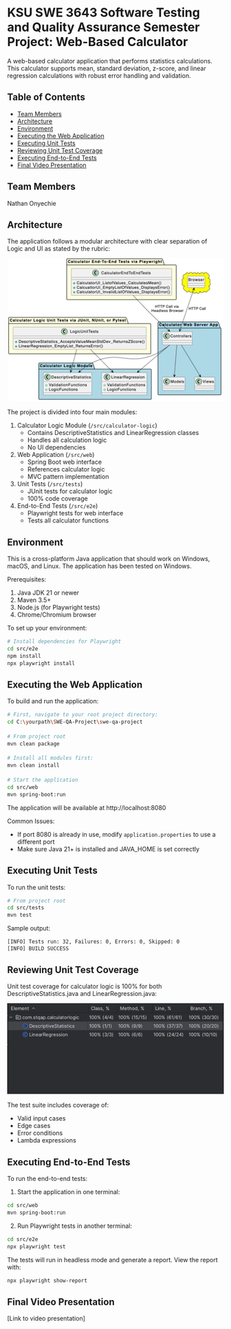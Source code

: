 # KSU SWE 3643 Software Testing and Quality Assurance Semester Project: Web-Based Calculator

A web-based calculator application that performs statistics calculations. This calculator supports mean, standard deviation, z-score, and linear regression calculations with robust error handling and validation.

## Table of Contents
- [Team Members](#team-members)
- [Architecture](#architecture)
- [Environment](#environment)
- [Executing the Web Application](#executing-the-web-application)
- [Executing Unit Tests](#executing-unit-tests)
- [Reviewing Unit Test Coverage](#reviewing-unit-test-coverage)
- [Executing End-to-End Tests](#executing-end-to-end-tests)
- [Final Video Presentation](#final-video-presentation)

## Team Members
Nathan Onyechie

## Architecture
The application follows a modular architecture with clear separation of Logic and UI as stated by the rubric:

![Architecture Diagram](docs/images/architecture.png)

The project is divided into four main modules:
1. Calculator Logic Module (`/src/calculator-logic`)
   - Contains DescriptiveStatistics and LinearRegression classes
   - Handles all calculation logic
   - No UI dependencies
2. Web Application (`/src/web`)
   - Spring Boot web interface
   - References calculator logic
   - MVC pattern implementation
3. Unit Tests (`/src/tests`)
   - JUnit tests for calculator logic
   - 100% code coverage
4. End-to-End Tests (`/src/e2e`)
   - Playwright tests for web interface
   - Tests all calculator functions

## Environment
This is a cross-platform Java application that should work on Windows, macOS, and Linux. The application has been tested on Windows.

Prerequisites:
1. Java JDK 21 or newer
2. Maven 3.5+
3. Node.js (for Playwright tests)
4. Chrome/Chromium browser

To set up your environment:
```bash
# Install dependencies for Playwright
cd src/e2e
npm install
npx playwright install
```

## Executing the Web Application
To build and run the application:

```bash
# First, navigate to your root project directory:
cd C:\yourpath\SWE-QA-Project\swe-qa-project

# From project root
mvn clean package

# Install all modules first:
mvn clean install

# Start the application
cd src/web
mvn spring-boot:run
```

The application will be available at http://localhost:8080

Common Issues:
- If port 8080 is already in use, modify `application.properties` to use a different port
- Make sure Java 21+ is installed and JAVA_HOME is set correctly

## Executing Unit Tests
To run the unit tests:

```bash
# From project root
cd src/tests
mvn test
```

Sample output:
```
[INFO] Tests run: 32, Failures: 0, Errors: 0, Skipped: 0
[INFO] BUILD SUCCESS
```

## Reviewing Unit Test Coverage
Unit test coverage for calculator logic is 100% for both DescriptiveStatistics.java and LinearRegression.java:

![Coverage Report](docs/images/coverage.png)

The test suite includes coverage of:
- Valid input cases
- Edge cases
- Error conditions
- Lambda expressions

## Executing End-to-End Tests
To run the end-to-end tests:

1. Start the application in one terminal:
```bash
cd src/web
mvn spring-boot:run
```

2. Run Playwright tests in another terminal:
```bash
cd src/e2e
npx playwright test
```

The tests will run in headless mode and generate a report. View the report with:
```bash
npx playwright show-report
```

## Final Video Presentation
[Link to video presentation]